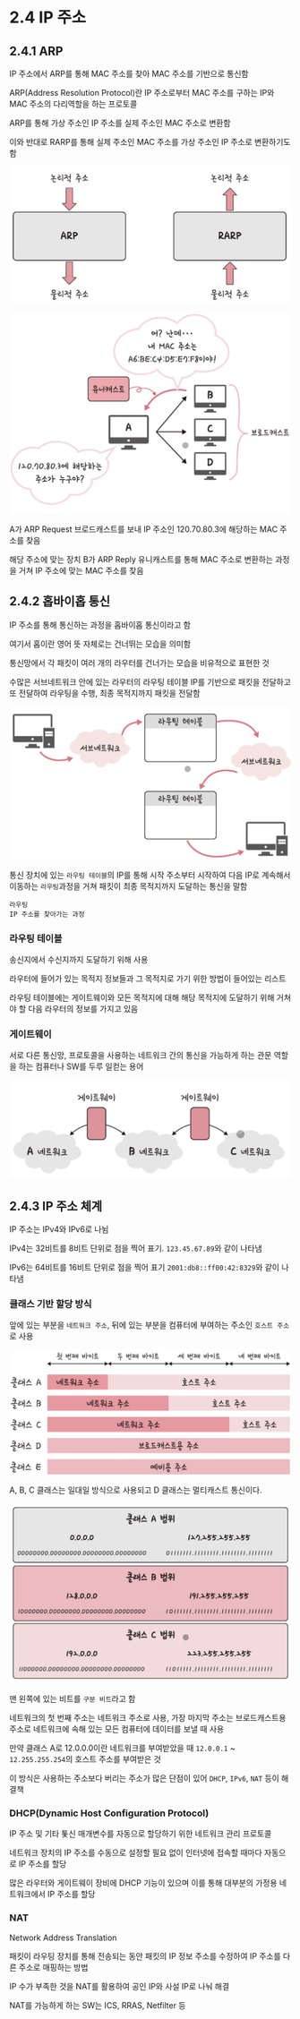 # 2.4 IP 주소

## 2.4.1 ARP

IP 주소에서 ARP를 통해 MAC 주소를 찾아 MAC 주소를 기반으로 통신함

ARP(Address Resolution Protocol)란 IP 주소로부터 MAC 주소를 구하는 IP와 MAC 주소의 다리역할을 하는 프로토콜

ARP를 통해 가상 주소인 IP 주소를 실제 주소인 MAC 주소로 변환함

이와 반대로 RARP를 통해 실제 주소인 MAC 주소를 가상 주소인 IP 주소로 변환하기도 함

![29.ARP.png](https://raw.githubusercontent.com/LegendStudy/CS-Study/master/임준형/image/week2/29.ARP.png)

![30.ARP과정.png](https://raw.githubusercontent.com/LegendStudy/CS-Study/master/임준형/image/week2/30.ARP과정.png)

A가 ARP Request 브로드캐스트를 보내 IP 주소인 120.70.80.3에 해당하는 MAC 주소를 찾음

해당 주소에 맞는 장치 B가 ARP Reply 유니캐스트를 통해 MAC 주소로 변환하는 과정을 거쳐 IP 주소에 맞는 MAC 주소를 찾음

## 2.4.2 홉바이홉 통신

IP 주소를 통해 통신하는 과정을 홉바이홉 통신이라고 함

여기서 홉이란 영어 뜻 자체로는 건너뛰는 모습을 의미함

통신망에서 각 패킷이 여러 개의 라우터를 건너가는 모습을 비유적으로 표현한 것

수많은 서브네트워크 안에 있는 라우터의 라우팅 테이블 IP를 기반으로 패킷을 전달하고 또 전달하여 라우팅을 수행, 최종 목적지까지 패킷을 전달함

![31.홉바이홉.png](https://raw.githubusercontent.com/LegendStudy/CS-Study/master/임준형/image/week2/31.홉바이홉.png)

통신 장치에 있는 `라우팅 테이블`의 IP를 통해 시작 주소부터 시작하여 다음 IP로 계속해서 이동하는 `라우팅`과정을 거쳐 패킷이 최종 목적지까지 도달하는 통신을 말함

~~~
라우팅
IP 주소를 찾아가는 과정
~~~

### 라우팅 테이블

송신지에서 수신지까지 도달하기 위해 사용

라우터에 들어가 있는 목적지 정보들과 그 목적지로 가기 위한 방법이 들어있는 리스트

라우팅 테이블에는 게이트웨이와 모든 목적지에 대해 해당 목적지에 도달하기 위해 거쳐야 할 다음 라우터의 정보를 가지고 있음

### 게이트웨이

서로 다른 통신망, 프로토콜을 사용하는 네트워크 간의 통신을 가능하게 하는 관문 역할을 하는 컴퓨터나 SW를 두루 일컫는 용어

![32.게이트웨이.png](https://raw.githubusercontent.com/LegendStudy/CS-Study/master/임준형/image/week2/32.게이트웨이.png)

## 2.4.3 IP 주소 체계

IP 주소는 IPv4와 IPv6로 나뉨

IPv4는 32비트를 8비트 단위로 점을 찍어 표기. `123.45.67.89`와 같이 나타냄

IPv6는 64비트를 16비트 단위로 점을 찍어 표기 `2001:db8::ff00:42:8329`와 같이 나타냄

### 클래스 기반 할당 방식

앞에 있는 부분을 `네트워크 주소`, 뒤에 있는 부분을 컴퓨터에 부여하는 주소인 `호스트 주소`로 사용 

![33.클래스기반할당방식.png](https://raw.githubusercontent.com/LegendStudy/CS-Study/master/임준형/image/week2/33.클래스기반할당방식.png)

A, B, C 클래스는 일대일 방식으로 사용되고 D 클래스는 멀티캐스트 통신이다.

![34.상세내역.png](https://raw.githubusercontent.com/LegendStudy/CS-Study/master/임준형/image/week2/34.상세내역.png)

맨 왼쪽에 있는 비트를 `구분 비트`라고 함

네트워크의 첫 번째 주소는 네트워크 주소로 사용, 가장 마지막 주소는 브로드캐스트용 주소로 네트워크에 속해 있는 모든 컴퓨터에 데이터를 보낼 때 사용

만약 클래스 A로 12.0.0.0이란 네트워크를 부여받았을 때 `12.0.0.1` ~ `12.255.255.254`의 호스트 주소를 부여받은 것

이 방식은 사용하는 주소보다 버리는 주소가 많은 단점이 있어 `DHCP`, `IPv6`, `NAT` 등이 해결책

### DHCP(Dynamic Host Configuration Protocol)

IP 주소 및 기타 톷신 매개변수를 자동으로 할당하기 위한 네트워크 관리 프로토콜

네트워크 장치의 IP 주소를 수동으로 설정할 필요 없이 인터넷에 접속할 때마다 자동으로 IP 주소를 할당

많은 라우터와 게이트웨이 장비에 DHCP 기능이 있으며 이를 통해 대부분의 가정용 네트워크에서 IP 주소를 할당

### NAT

Network Address Translation

패킷이 라우팅 장치를 통해 전송되는 동안 패킷의 IP 정보 주소를 수정하여 IP 주소를 다른 주소로 매핑하는 방법

IP 수가 부족한 것을 NAT를 활용하여 공인 IP와 사설 IP로 나눠 해결

NAT를 가능하게 하는 SW는 ICS, RRAS, Netfilter 등

